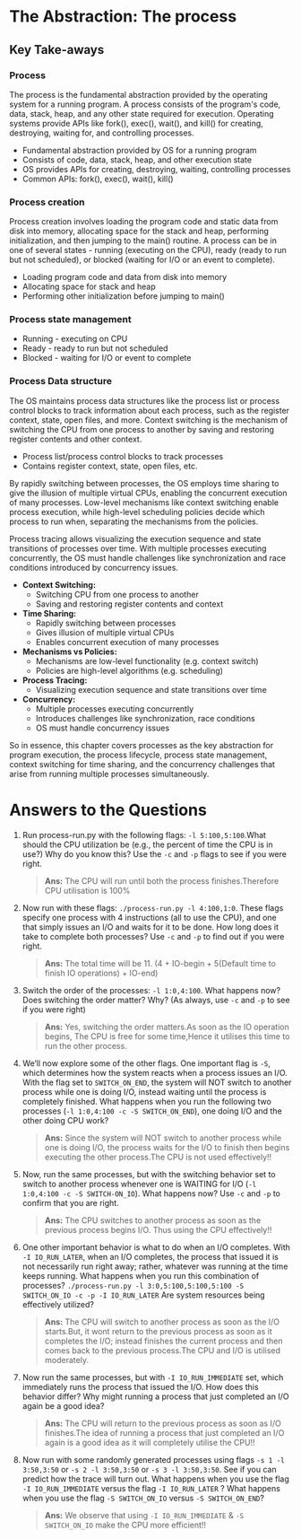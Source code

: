 # The Abstraction: The process

## Key Take-aways

### Process

The process is the fundamental abstraction provided by the operating system for a running program. A process consists of the program's code, data, stack, heap, and any other state required for execution. Operating systems provide APIs like fork(), exec(), wait(), and kill() for creating, destroying, waiting for, and controlling processes.

- Fundamental abstraction provided by OS for a running program
- Consists of code, data, stack, heap, and other execution state
- OS provides APIs for creating, destroying, waiting, controlling processes
- Common APIs: fork(), exec(), wait(), kill()

### Process creation

Process creation involves loading the program code and static data from disk into memory, allocating space for the stack and heap, performing initialization, and then jumping to the main() routine. A process can be in one of several states - running (executing on the CPU), ready (ready to run but not scheduled), or blocked (waiting for I/O or an event to complete).

- Loading program code and data from disk into memory
- Allocating space for stack and heap
- Performing other initialization before jumping to main()

### Process state management

- Running - executing on CPU
- Ready - ready to run but not scheduled
- Blocked - waiting for I/O or event to complete

### Process Data structure

The OS maintains process data structures like the process list or process control blocks to track information about each process, such as the register context, state, open files, and more. Context switching is the mechanism of switching the CPU from one process to another by saving and restoring register contents and other context.

- Process list/process control blocks to track processes
- Contains register context, state, open files, etc.

By rapidly switching between processes, the OS employs time sharing to give the illusion of multiple virtual CPUs, enabling the concurrent execution of many processes. Low-level mechanisms like context switching enable process execution, while high-level scheduling policies decide which process to run when, separating the mechanisms from the policies.

Process tracing allows visualizing the execution sequence and state transitions of processes over time. With multiple processes executing concurrently, the OS must handle challenges like synchronization and race conditions introduced by concurrency issues.

- **Context Switching:**
  - Switching CPU from one process to another
  - Saving and restoring register contents and context
- **Time Sharing:**
  - Rapidly switching between processes
  - Gives illusion of multiple virtual CPUs
  - Enables concurrent execution of many processes
- **Mechanisms vs Policies:**
  - Mechanisms are low-level functionality (e.g. context switch)
  - Policies are high-level algorithms (e.g. scheduling)
- **Process Tracing:**
  - Visualizing execution sequence and state transitions over time
- **Concurrency:**
  - Multiple processes executing concurrently
  - Introduces challenges like synchronization, race conditions
  - OS must handle concurrency issues

So in essence, this chapter covers processes as the key abstraction for program execution, the process lifecycle, process state management, context switching for time sharing, and the concurrency challenges that arise from running multiple processes simultaneously.

# Answers to the Questions

1. Run process-run.py with the following flags: `-l 5:100,5:100`.What should the CPU utilization be (e.g., the percent of time the CPU is in use?) Why do you know this? Use the `-c` and `-p` flags to see if you were right.

   > **Ans:** The CPU will run until both the process finishes.Therefore CPU utilisation is 100%

2. Now run with these flags: `./process-run.py -l 4:100,1:0`. These flags specify one process with 4 instructions (all to use the CPU), and one that simply issues an I/O and waits for it to be done. How long does it take to complete both processes? Use `-c` and `-p` to find out if you were right.

   > **Ans:** The total time will be 11. (4 + IO-begin + 5(Default time to finish IO operations) + IO-end)

3. Switch the order of the processes: `-l 1:0,4:100`. What happens now? Does switching the order matter? Why? (As always, use `-c` and `-p` to see if you were right)

   > **Ans:** Yes, switching the order matters.As soon as the IO operation begins, The CPU is free for some time,Hence it utilises this time to run the other process.

4. We’ll now explore some of the other flags. One important flag is `-S`, which determines how the system reacts when a process issues an I/O. With the flag set to `SWITCH_ON_END`, the system will NOT switch to another process while one is doing I/O, instead waiting until the process is completely finished. What happens when you run the following two processes (`-l 1:0,4:100 -c -S SWITCH_ON_END`), one doing I/O and the other doing CPU work?

   > **Ans:** Since the system will NOT switch to another process while one is doing I/O, the process waits for the I/O to finish then begins executing the other process.The CPU is not used effectively!!

5. Now, run the same processes, but with the switching behavior set to switch to another process whenever one is WAITING for I/O (`-l 1:0,4:100 -c -S SWITCH-ON_IO`). What happens now? Use `-c` and `-p` to confirm that you are right.

   > **Ans:** The CPU switches to another process as soon as the previous process begins I/O. Thus using the CPU effectively!!

6. One other important behavior is what to do when an I/O completes. With `-I IO_RUN_LATER`, when an I/O completes, the process that issued it is not necessarily run right away; rather, whatever was running at the time keeps running. What happens when you run this combination of processes? `./process-run.py -l 3:0,5:100,5:100,5:100 -S SWITCH_ON_IO -c -p -I IO_RUN_LATER` Are system resources being effectively utilized?
   > **Ans:** The CPU will switch to another process as soon as the I/O starts.But, it wont return to the previous process as soon as it completes the I/O; instead finishes the current process and then comes back to the previous process.The CPU and I/O is utilised moderately.

7. Now run the same processes, but with `-I IO_RUN_IMMEDIATE` set, which immediately runs the process that issued the I/O. How does this behavior differ? Why might running a process that just completed an I/O again be a good idea?

   > **Ans:** The CPU will return to the previous process as soon as I/O finishes.The idea of running a process that just completed an I/O again is a good idea as it will completely utilise the CPU!!

8. Now run with some randomly generated processes using flags `-s 1 -l 3:50,3:50` or `-s 2 -l 3:50,3:50` or `-s 3 -l 3:50,3:50`. See if you can predict how the trace will turn out. What happens when you use the flag `-I IO_RUN_IMMEDIATE` versus the flag `-I IO_RUN_LATER` ? What happens when you use the flag `-S SWITCH_ON_IO` versus `-S SWITCH_ON_END`?
   > **Ans:** We observe that using `-I IO_RUN_IMMEDIATE` & `-S SWITCH_ON_IO` make the CPU more efficient!!
